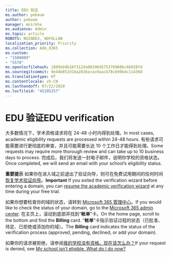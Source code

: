 ```yaml
---
title: EDU 验证
ms.author: pebaum
author: pebaum
manager: mnirkhe
ms.audience: Admin
ms.topic: article
ROBOTS: NOINDEX, NOFOLLOW
localization_priority: Priority
ms.collection: Adm_O365
ms.custom:
- "1500009"
- "5578"
ms.openlocfilehash: 1889eb9b18f312da00196d575376960bc6b028fd
ms.sourcegitcommit: 9e44b852d18a2816acac0aacb78cb99b4c114368
ms.translationtype: HT
ms.contentlocale: zh-CN
ms.lasthandoff: 07/22/2020
ms.locfileid: "45205257"
---
```

# <a name="edu-verification"></a><span data-ttu-id="ce240-102">EDU 验证</span><span class="sxs-lookup"><span data-stu-id="ce240-102">EDU verification</span></span>

<span data-ttu-id="ce240-103">大多数情况下，学术资格请求将在 24-48 小时内得到处理。</span><span class="sxs-lookup"><span data-stu-id="ce240-103">In most cases, academic eligibility requests are processed within 24-48 hours.</span></span> <span data-ttu-id="ce240-104">有些请求可能需要进行更彻底的审查，并且可能需要长达 10 个工作日才能得到处理。</span><span class="sxs-lookup"><span data-stu-id="ce240-104">Some requests may require more thorough review and can take up to 10 business days to process.</span></span> <span data-ttu-id="ce240-105">完成后，我们将发送一封电子邮件，说明你学校的资格状态。</span><span class="sxs-lookup"><span data-stu-id="ce240-105">Once completed, we will send an email with your school’s eligibility status.</span></span>

<span data-ttu-id="ce240-106">**重要提示** 如果你在进入域之前退出了验证向导，则可在免费试用期间的任何时间[恢复学术验证向导](https://go.microsoft.com/fwlink/p/?linkid=2135255)。</span><span class="sxs-lookup"><span data-stu-id="ce240-106">**Important** If you exited the verification wizard before entering a domain, you can [resume the academic verification wizard](https://go.microsoft.com/fwlink/p/?linkid=2135255) at any time during your free trial.</span></span>

<span data-ttu-id="ce240-107">如果你想要检查你的域的状态，请转到 [Microsoft 365 管理中心](https://go.microsoft.com/fwlink/p/?linkid=2024339)。</span><span class="sxs-lookup"><span data-stu-id="ce240-107">If you would like to check the status of your domain, go to the [Microsoft 365 admin center](https://go.microsoft.com/fwlink/p/?linkid=2024339).</span></span> <span data-ttu-id="ce240-108">在主页上，滚动到底部并找到“**帐单**”卡。</span><span class="sxs-lookup"><span data-stu-id="ce240-108">On the home page, scroll to the bottom and find the **Billing** card.</span></span> <span data-ttu-id="ce240-109">“**帐单**”卡指示验证过程的状态（已批准、待定、已拒绝或添加你的域）。</span><span class="sxs-lookup"><span data-stu-id="ce240-109">The **Billing** card indicates the status of the verification process (approved, pending, declined, or add your domain).</span></span>

<span data-ttu-id="ce240-110">如果你的请求被拒绝，请参阅[我的学校没有资格。现在该怎么办？](https://docs.microsoft.com/microsoft-365/commerce/subscriptions/verify-academic-eligibility#my-school-isnt-eligible-what-do-i-do-now)</span><span class="sxs-lookup"><span data-stu-id="ce240-110">If your request is denied, see [My school isn’t eligible. What do I do now?](https://docs.microsoft.com/microsoft-365/commerce/subscriptions/verify-academic-eligibility#my-school-isnt-eligible-what-do-i-do-now)</span></span>